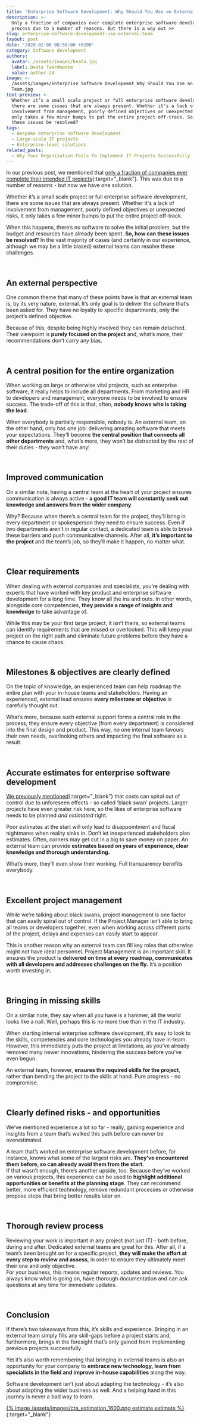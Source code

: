 ```yaml
---
title: 'Enterprise Software Development: Why Should You Use an External Team'
description: >-
  Only a fraction of companies ever complete enterprise software development
  process due to a number of reasons. But there is a way out >>
slug: enterprise-software-development-use-external-team
layout: post
date: '2020-02-06 08:56:00 +0200'
category: Software development
authors:
  avatar: /assets/images/beata.jpg
  label: Beata Twardowska
  value: author-24
image: >-
  /assets/images/Enterprise Software Development_Why Should You Use an External
  Team.jpg
text-preview: >-
  Whether it’s a small scale project or full enterprise software development,
  there are some issues that are always present. Whether it's a lack of
  involvement from management, poorly defined objectives or unexpected risks, it
  only takes a few minor bumps to put the entire project off-track. So, how can
  these issues be resolved?
tags:
  - Bespoke enterprise software development
  - Large-scale IT projects
  - Enterprise-level solutions
related_posts:
  - Why Your Organization Fails To Implement IT Projects Successfully
---
```

In our previous post, we mentioned that [only a fraction of companies ever complete their intended IT projects](https://naturaily.com/blog/why-your-organization-fails-to-implement-it-projects-successfully){:target="_blank"}. This was due to a number of reasons - but now we have one solution.

Whether it’s a small scale project or full enterprise software development, there are some issues that are always present. Whether it's a lack of involvement from management, poorly defined objectives or unexpected risks, it only takes a few minor bumps to put the entire project off-track.

When this happens, there’s no software to solve the initial problem, but the budget and resources have already been spent. **So, how can these issues be resolved?** In the vast majority of cases (and certainly in our experience, although we may be a little biased) external teams can resolve these challenges.

<br>

## An external perspective

One common theme that many of these points have is that an external team is, by its very nature, external. It’s only goal is to deliver the software that’s been asked for. They have no loyalty to specific departments, only the project’s defined objective.

Because of this, despite being highly involved they can remain detached. Their viewpoint is **purely focused on the project** and, what’s more, their recommendations don’t carry any bias.

<br>

## A central position for the entire organization

When working on large or otherwise vital projects, such as enterprise software, it really helps to include all departments. From marketing and HR to developers and management, everyone needs to be involved to ensure success. The trade-off of this is that, often, **nobody knows who is taking the lead**.

When everybody is partially responsible, nobody is. An external team, on the other hand, only has one job: delivering amazing software that meets your expectations. They’ll become **the central position that connects all other departments** and, what’s more, they won’t be distracted by the rest of their duties - they won’t have any!

<br>

## Improved communication

On a similar note, having a central team at the heart of your project ensures communication is always active - **a good IT team will constantly seek out knowledge and answers from the wider company**.

Why? Because when there’s a central team for the project, they’ll bring in every department or spokesperson they need to ensure success. Even if two departments aren’t in regular contact, a dedicated team is able to break these barriers and push communicative channels. After all, **it’s important to the project** and the team’s job, so they’ll make it happen, no matter what.

<br>

## Clear requirements

When dealing with external companies and specialists, you’re dealing with experts that have worked with key product and enterprise software development for a long time. They know all the ins and outs. In other words, alongside core competencies, **they provide a range of insights and knowledge** to take advantage of.

While this may be your first large project, it isn’t theirs, so external teams can identify requirements that are missed or overlooked. This will keep your project on the right path and eliminate future problems before they have a chance to cause chaos.

<br>

## Milestones & objectives are clearly defined

On the topic of knowledge, an experienced team can help roadmap the entire plan with your in-house teams and stakeholders. Having an experienced, external lead ensures **every milestone or objective** is carefully thought out.

What’s more, because such external support forms a central role in the process, they ensure every objective (from every department) is considered into the final design and product. This way, no one internal team favours their own needs, overlooking others and impacting the final software as a result.

<br>

## Accurate estimates for enterprise software development

[We previously mentioned](https://naturaily.com/blog/why-your-organization-fails-to-implement-it-projects-successfully){:target="_blank"} that costs can spiral out of control due to unforeseen effects - so called ‘black swan’ projects. Larger projects have even greater risk here, so the likes of enterprise software needs to be planned *and estimated* right.

Poor estimates at the start will only lead to disappointment and fiscal nightmares when reality sinks in. Don’t let inexperienced stakeholders plan estimates. Often, corners may get cut in a big to save money on paper. An external team can provide **estimates based on years of experience, clear knowledge and thorough understanding.**

What’s more, they’ll even show their working. Full transparency benefits everybody.

<br>

## Excellent project management

While we’re talking about black swans, project management is one factor that can easily spiral out of control. If the Project Manager isn’t able to bring all teams or developers together, even when working across different parts of the project, delays and expenses can easily start to appear.

This is another reason why an external team can fill key roles that otherwise might not have ideal personnel. Project Management is an important skill. It ensures the product is **delivered on time at every roadmap, communicates with all developers and addresses challenges on the fly.** It’s a position worth investing in.

<br>

## Bringing in missing skills

On a similar note, they say when all you have is a hammer, all the world looks like a nail. Well, perhaps this is no more true than in the IT industry.

When starting internal enterprise software development, it’s easy to look to the skills, competencies and core technologies you already have in-team. However, this immediately puts the project at limitations, as you’ve already removed many newer innovations, hindering the success before you’ve even begun.

An external team, however, **ensures the required skills for the project**, rather than bending the project to the skills at hand. Pure progress - no compromise.

<br>

## Clearly defined risks - and opportunities

We’ve mentioned experience a lot so far - really, gaining experience and insights from a team that’s walked this path before can *never* be overestimated.

A team that’s worked on enterprise software development before, for instance, knows what some of the largest risks are. **They’ve encountered them before, so can already avoid them from the start.**\
If that wasn’t enough, there’s another upside, too. Because they’ve worked on various projects, this experience can be used to **highlight additional opportunities or benefits at the planning stage**. They can recommend better, more efficient technology, remove redundant processes or otherwise propose steps that bring better results later on.

<br>

## Thorough review process

Reviewing your work is important in any project (not just IT) - both before, during and after. Dedicated external teams are great for this. After all, if a team’s been brought on for a specific project, **they will make the effort at every step to review and assess**, in order to ensure they ultimately meet their one and only objective.\
For your business, this means regular reports, updates and reviews. You always know what is going on, have thorough documentation and can ask questions at any time for immediate updates.

<br>

## Conclusion

If there’s two takeaways from this, it’s skills and experience. Bringing in an external team simply fills any skill-gaps before a project starts and, furthermore, brings in the foresight that’s only gained from implementing previous projects successfully.

Yet it’s also worth remembering that bringing in external teams is also an opportunity for your company to **embrace new technology, learn from specialists in the field and improve in-house capabilities** along the way.

Software development isn’t just about adapting the technology - it’s also about adapting the wider business as well. And a helping hand in this journey is never a bad way to learn.

[{% image /assets/images/cta_estimation_1600.png estimate estimate %}](https://naturaily.com/get-an-estimate){:target="_blank"}
